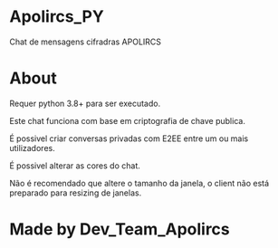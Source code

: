 # Apolircs_PY
Chat de mensagens cifradras APOLIRCS

# About
Requer python 3.8+ para ser executado.

Este chat funciona com base em criptografia de chave publica.

É possivel criar conversas privadas com E2EE entre um ou mais utilizadores.


É possivel alterar as cores do chat.

Não é recomendado que altere o tamanho da janela,
o client não está preparado para resizing de janelas.


# Made by Dev_Team_Apolircs
